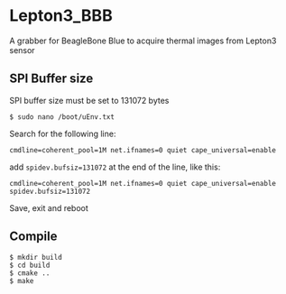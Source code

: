 # Lepton3_BBB
A grabber for BeagleBone Blue to acquire thermal images from Lepton3 sensor

## SPI Buffer size
SPI buffer size must be set to 131072 bytes

```
$ sudo nano /boot/uEnv.txt
```
Search for the following line:
```
cmdline=coherent_pool=1M net.ifnames=0 quiet cape_universal=enable
```
add ``` spidev.bufsiz=131072 ```
at the end of the line, like this:
```
cmdline=coherent_pool=1M net.ifnames=0 quiet cape_universal=enable spidev.bufsiz=131072
```
Save, exit and reboot

## Compile
```
$ mkdir build
$ cd build
$ cmake ..
$ make
```




